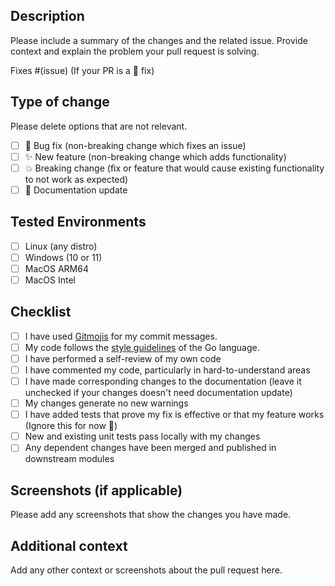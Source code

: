## Description

Please include a summary of the changes and the related issue. Provide context and explain the problem your pull request is solving.

Fixes #(issue) (If your PR is a 🐛 fix)

## Type of change

Please delete options that are not relevant.

- [ ] 🐛 Bug fix (non-breaking change which fixes an issue)
- [ ] ✨ New feature (non-breaking change which adds functionality)
- [ ] 💥 Breaking change (fix or feature that would cause existing functionality to not work as expected)
- [ ] 📝 Documentation update

## Tested Environments
- [ ] Linux (any distro)
- [ ] Windows (10 or 11)
- [ ] MacOS ARM64
- [ ] MacOS Intel

## Checklist

- [ ] I have used [Gitmojis](https://gitmoji.dev/) for my commit messages.
- [ ] My code follows the [style guidelines](https://google.github.io/styleguide/go/) of the Go language.
- [ ] I have performed a self-review of my own code
- [ ] I have commented my code, particularly in hard-to-understand areas
- [ ] I have made corresponding changes to the documentation (leave it unchecked if your changes doesn't need documentation update)
- [ ] My changes generate no new warnings
- [ ] I have added tests that prove my fix is effective or that my feature works (Ignore this for now 🙂)
- [ ] New and existing unit tests pass locally with my changes
- [ ] Any dependent changes have been merged and published in downstream modules

## Screenshots (if applicable)

Please add any screenshots that show the changes you have made.

## Additional context

Add any other context or screenshots about the pull request here.